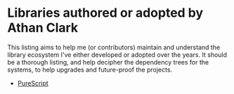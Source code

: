 # Libraries authored or adopted by Athan Clark

This listing aims to help me (or contributors) maintain and understand the library ecosystem I've either developed or adopted over the years.
It should be a thorough listing, and help decipher the dependency trees for the systems, to help upgrades and future-proof the projects.

- [PureScript](purescript.md)
